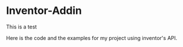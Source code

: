 Inventor-Addin
==============

This is a test

Here is the code and the examples for my project using inventor's API.
